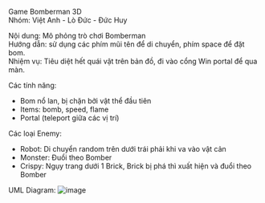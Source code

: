 Game Bomberman 3D  
Nhóm: Việt Anh - Lò Đức - Đức Huy  

Nội dung: Mô phỏng trò chơi Bomberman  
Hướng dẫn: sử dụng các phím mũi tên để di chuyển, phím space để đặt bom.  
Nhiệm vụ: Tiêu diệt hết quái vật trên bản đồ, đi vào cổng Win portal để qua màn.  

Các tính năng:
+ Bom nổ lan, bị chặn bởi vật thể đầu tiên
+ Items: bomb, speed, flame
+ Portal (teleport giữa các vị trí)

Các loại Enemy:
+ Robot: Di chuyển random trên dưới trái phải khi va vào vật cản
+ Monster: Đuổi theo Bomber
+ Crispy: Ngụy trang dưới 1 Brick, Brick bị phá thì xuất hiện và đuổi theo Bomber

UML Diagram:
![image](https://user-images.githubusercontent.com/71742612/102047565-0fc68780-3e10-11eb-8bfd-9837e08e3ef7.png)
